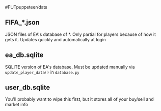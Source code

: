 #FUTpuppeteer/data

## FIFA_*.json
JSON files of EA's database of *. Only partial for players because of how it gets it. Updates quickly and automatically at login

## ea_db.sqlite
SQLITE version of EA's database. Must be updated manually via `update_player_data()` in `database.py`

## user_db.sqlite
You'll probably want to wipe this first, but it stores all of your buy/sell and market info